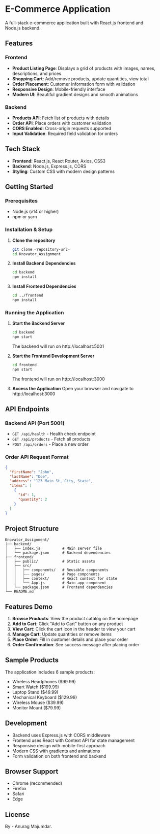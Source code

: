 # E-Commerce Application

A full-stack e-commerce application built with React.js frontend and Node.js backend.

## Features

### Frontend
- **Product Listing Page**: Displays a grid of products with images, names, descriptions, and prices
- **Shopping Cart**: Add/remove products, update quantities, view total
- **Order Placement**: Customer information form with validation
- **Responsive Design**: Mobile-friendly interface
- **Modern UI**: Beautiful gradient designs and smooth animations

### Backend
- **Products API**: Fetch list of products with details
- **Order API**: Place orders with customer validation
- **CORS Enabled**: Cross-origin requests supported
- **Input Validation**: Required field validation for orders

## Tech Stack

- **Frontend**: React.js, React Router, Axios, CSS3
- **Backend**: Node.js, Express.js, CORS
- **Styling**: Custom CSS with modern design patterns

## Getting Started

### Prerequisites
- Node.js (v14 or higher)
- npm or yarn

### Installation & Setup

1. **Clone the repository**
   ```bash
   git clone <repository-url>
   cd Knovator_Assignment
   ```

2. **Install Backend Dependencies**
   ```bash
   cd backend
   npm install
   ```

3. **Install Frontend Dependencies**
   ```bash
   cd ../frontend
   npm install
   ```

### Running the Application

1. **Start the Backend Server**
   ```bash
   cd backend
   npm start
   ```
   The backend will run on http://localhost:5001

2. **Start the Frontend Development Server**
   ```bash
   cd frontend
   npm start
   ```
   The frontend will run on http://localhost:3000

3. **Access the Application**
   Open your browser and navigate to http://localhost:3000

## API Endpoints

### Backend API (Port 5001)

- `GET /api/health` - Health check endpoint
- `GET /api/products` - Fetch all products
- `POST /api/orders` - Place a new order

### Order API Request Format
```json
{
  "firstName": "John",
  "lastName": "Doe", 
  "address": "123 Main St, City, State",
  "items": [
    {
      "id": 1,
      "quantity": 2
    }
  ]
}
```

## Project Structure

```
Knovator_Assignment/
├── backend/
│   ├── index.js          # Main server file
│   └── package.json      # Backend dependencies
├── frontend/
│   ├── public/           # Static assets
│   ├── src/
│   │   ├── components/   # Reusable components
│   │   ├── pages/        # Page components
│   │   ├── context/      # React context for state
│   │   └── App.js        # Main app component
│   └── package.json      # Frontend dependencies
└── README.md
```

## Features Demo

1. **Browse Products**: View the product catalog on the homepage
2. **Add to Cart**: Click "Add to Cart" button on any product
3. **View Cart**: Click the cart icon in the header to view your cart
4. **Manage Cart**: Update quantities or remove items
5. **Place Order**: Fill in customer details and place your order
6. **Order Confirmation**: See success message after placing order

## Sample Products

The application includes 6 sample products:
- Wireless Headphones ($99.99)
- Smart Watch ($199.99)
- Laptop Stand ($49.99)
- Mechanical Keyboard ($129.99)
- Wireless Mouse ($39.99)
- Monitor Mount ($79.99)

## Development

- Backend uses Express.js with CORS middleware
- Frontend uses React with Context API for state management
- Responsive design with mobile-first approach
- Modern CSS with gradients and animations
- Form validation on both frontend and backend

## Browser Support

- Chrome (recommended)
- Firefox
- Safari
- Edge

## License

By - Anurag Majumdar.
